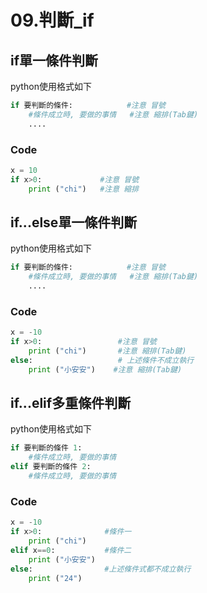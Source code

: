# 09.判斷_if
## if單一條件判斷
python使用格式如下
```python
if 要判斷的條件:            #注意 冒號
    #條件成立時, 要做的事情   #注意 縮排(Tab鍵)
    ....
```
### Code
```python
x = 10
if x>0:             #注意 冒號
    print ("chi")   #注意 縮排
```


## if...else單一條件判斷
python使用格式如下
```python
if 要判斷的條件:            #注意 冒號
    #條件成立時, 要做的事情   #注意 縮排(Tab鍵)
    ....
```
### Code
```python
x = -10
if x>0:                 #注意 冒號
    print ("chi")       #注意 縮排(Tab鍵)
else:                   # 上述條件不成立執行
    print ("小安安")    #注意 縮排(Tab鍵)
```


## if...elif多重條件判斷
python使用格式如下
```python
if 要判斷的條件 1:
    #條件成立時, 要做的事情
elif 要判斷的條件 2:
    #條件成立時, 要做的事情
```
### Code
```python
x = -10
if x>0:              #條件一
    print ("chi")
elif x==0:           #條件二
    print ("小安安")
else:                #上述條件式都不成立執行
    print ("24")
```